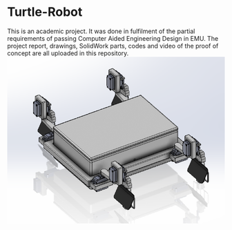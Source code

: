 # Turtle-Robot
This is an academic project. It was done in fulfilment of the partial requirements of passing Computer Aided Engineering Design in EMU.
The project report, drawings, SolidWork parts, codes and video of the proof of concept are all uploaded in this repository.
![My Image](pid.png)
